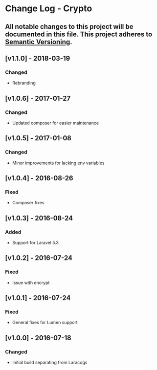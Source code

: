 # Change Log - Crypto
All notable changes to this project will be documented in this file.
This project adheres to [Semantic Versioning](http://semver.org/).
----

## [v1.1.0] - 2018-03-19

### Changed
- Rebranding

## [v1.0.6] - 2017-01-27

### Changed
- Updated composer for easier maintenance

## [v1.0.5] - 2017-01-08

### Changed
- Minor improvements for lacking env variables

## [v1.0.4] - 2016-08-26

### Fixed
- Composer fixes

## [v1.0.3] - 2016-08-24

### Added
- Support for Laravel 5.3

## [v1.0.2] - 2016-07-24

### Fixed
- Issue with encrypt

## [v1.0.1] - 2016-07-24

### Fixed
- General fixes for Lumen support

## [v1.0.0] - 2016-07-18

### Changed
- Initial build separating from Laracogs